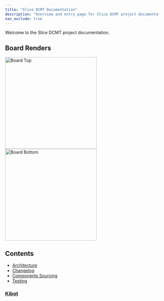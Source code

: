 ```yaml
---
title: "Slice DCMT Documentation"
description: "Overview and entry page for Slice DCMT project documentation."
nav_exclude: true
---
```


Welcome to the Slice DCMT project documentation.

## Board Renders

<img src="{{ '/assets/boards/board_top.png' | relative_url }}" alt="Board Top" width="300">
<img src="{{ '/assets/boards/board_bottom.png' | relative_url }}" alt="Board Bottom" width="300">

## Contents

- [Architecture](architecture.md)
- [Changelog](changelog.md)
- [Components Sourcing](components_sourcing.md)
- [Testing](testing.md)

### [Kibot](kibot)

